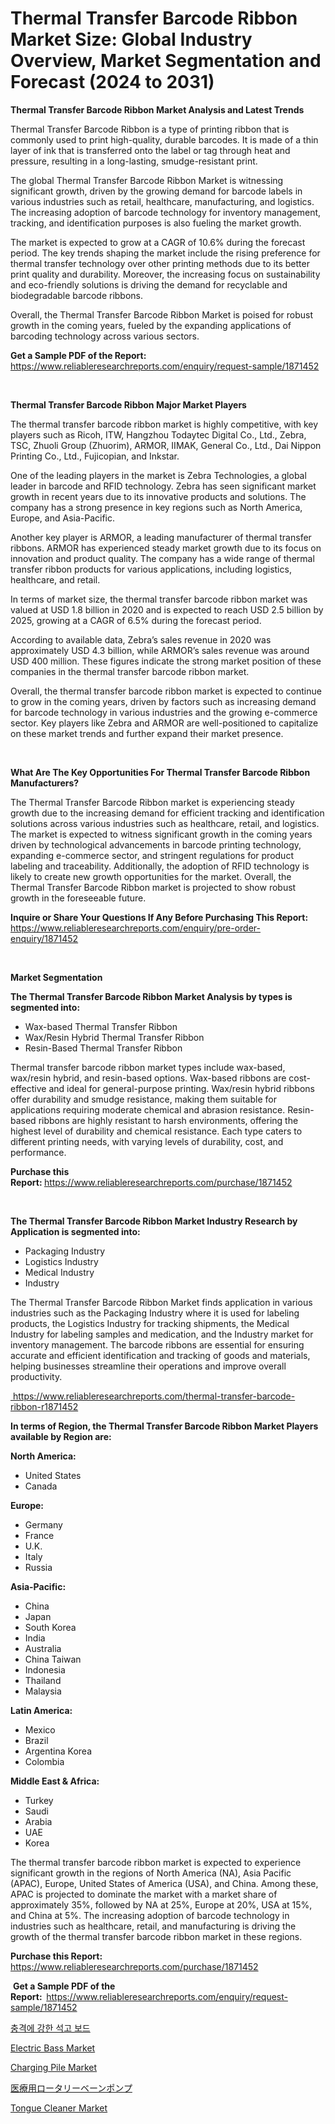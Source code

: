 <p><h1>Thermal Transfer Barcode Ribbon Market Size: Global Industry Overview, Market Segmentation and Forecast (2024 to 2031)</h1></p><p><strong>Thermal Transfer Barcode Ribbon Market Analysis and Latest Trends</strong></p>
<p><p>Thermal Transfer Barcode Ribbon is a type of printing ribbon that is commonly used to print high-quality, durable barcodes. It is made of a thin layer of ink that is transferred onto the label or tag through heat and pressure, resulting in a long-lasting, smudge-resistant print.</p><p>The global Thermal Transfer Barcode Ribbon Market is witnessing significant growth, driven by the growing demand for barcode labels in various industries such as retail, healthcare, manufacturing, and logistics. The increasing adoption of barcode technology for inventory management, tracking, and identification purposes is also fueling the market growth.</p><p>The market is expected to grow at a CAGR of 10.6% during the forecast period. The key trends shaping the market include the rising preference for thermal transfer technology over other printing methods due to its better print quality and durability. Moreover, the increasing focus on sustainability and eco-friendly solutions is driving the demand for recyclable and biodegradable barcode ribbons.</p><p>Overall, the Thermal Transfer Barcode Ribbon Market is poised for robust growth in the coming years, fueled by the expanding applications of barcoding technology across various sectors.</p></p>
<p><strong>Get a Sample PDF of the Report:&nbsp;</strong> <a href="https://www.reliableresearchreports.com/enquiry/request-sample/1871452">https://www.reliableresearchreports.com/enquiry/request-sample/1871452</a></p>
<p>&nbsp;</p>
<p><strong>Thermal Transfer Barcode Ribbon Major Market Players</strong></p>
<p><p>The thermal transfer barcode ribbon market is highly competitive, with key players such as Ricoh, ITW, Hangzhou Todaytec Digital Co., Ltd., Zebra, TSC, Zhuoli Group (Zhuorim), ARMOR, IIMAK, General Co., Ltd., Dai Nippon Printing Co., Ltd., Fujicopian, and Inkstar.</p><p>One of the leading players in the market is Zebra Technologies, a global leader in barcode and RFID technology. Zebra has seen significant market growth in recent years due to its innovative products and solutions. The company has a strong presence in key regions such as North America, Europe, and Asia-Pacific.</p><p>Another key player is ARMOR, a leading manufacturer of thermal transfer ribbons. ARMOR has experienced steady market growth due to its focus on innovation and product quality. The company has a wide range of thermal transfer ribbon products for various applications, including logistics, healthcare, and retail.</p><p>In terms of market size, the thermal transfer barcode ribbon market was valued at USD 1.8 billion in 2020 and is expected to reach USD 2.5 billion by 2025, growing at a CAGR of 6.5% during the forecast period.</p><p>According to available data, Zebra’s sales revenue in 2020 was approximately USD 4.3 billion, while ARMOR’s sales revenue was around USD 400 million. These figures indicate the strong market position of these companies in the thermal transfer barcode ribbon market.</p><p>Overall, the thermal transfer barcode ribbon market is expected to continue to grow in the coming years, driven by factors such as increasing demand for barcode technology in various industries and the growing e-commerce sector. Key players like Zebra and ARMOR are well-positioned to capitalize on these market trends and further expand their market presence.</p></p>
<p>&nbsp;</p>
<p><strong>What Are The Key Opportunities For Thermal Transfer Barcode Ribbon Manufacturers?</strong></p>
<p><p>The Thermal Transfer Barcode Ribbon market is experiencing steady growth due to the increasing demand for efficient tracking and identification solutions across various industries such as healthcare, retail, and logistics. The market is expected to witness significant growth in the coming years driven by technological advancements in barcode printing technology, expanding e-commerce sector, and stringent regulations for product labeling and traceability. Additionally, the adoption of RFID technology is likely to create new growth opportunities for the market. Overall, the Thermal Transfer Barcode Ribbon market is projected to show robust growth in the foreseeable future.</p></p>
<p><strong>Inquire or Share Your Questions If Any Before Purchasing This Report:</strong> <a href="https://www.reliableresearchreports.com/enquiry/pre-order-enquiry/1871452">https://www.reliableresearchreports.com/enquiry/pre-order-enquiry/1871452</a></p>
<p>&nbsp;</p>
<p><strong>Market Segmentation</strong></p>
<p><strong>The Thermal Transfer Barcode Ribbon Market Analysis by types is segmented into:</strong></p>
<p><ul><li>Wax-based Thermal Transfer Ribbon</li><li>Wax/Resin Hybrid Thermal Transfer Ribbon</li><li>Resin-Based Thermal Transfer Ribbon</li></ul></p>
<p><p>Thermal transfer barcode ribbon market types include wax-based, wax/resin hybrid, and resin-based options. Wax-based ribbons are cost-effective and ideal for general-purpose printing. Wax/resin hybrid ribbons offer durability and smudge resistance, making them suitable for applications requiring moderate chemical and abrasion resistance. Resin-based ribbons are highly resistant to harsh environments, offering the highest level of durability and chemical resistance. Each type caters to different printing needs, with varying levels of durability, cost, and performance.</p></p>
<p><strong>Purchase this Report:&nbsp;</strong><a href="https://www.reliableresearchreports.com/purchase/1871452">https://www.reliableresearchreports.com/purchase/1871452</a></p>
<p>&nbsp;</p>
<p><strong>The Thermal Transfer Barcode Ribbon Market Industry Research by Application is segmented into:</strong></p>
<p><ul><li>Packaging Industry</li><li>Logistics Industry</li><li>Medical Industry</li><li>Industry</li></ul></p>
<p><p>The Thermal Transfer Barcode Ribbon Market finds application in various industries such as the Packaging Industry where it is used for labeling products, the Logistics Industry for tracking shipments, the Medical Industry for labeling samples and medication, and the Industry market for inventory management. The barcode ribbons are essential for ensuring accurate and efficient identification and tracking of goods and materials, helping businesses streamline their operations and improve overall productivity.</p></p>
<p><a href="https://www.reliableresearchreports.com/thermal-transfer-barcode-ribbon-r1871452">&nbsp;https://www.reliableresearchreports.com/thermal-transfer-barcode-ribbon-r1871452</a></p>
<p><strong>In terms of Region, the Thermal Transfer Barcode Ribbon Market Players available by Region are:</strong></p>
<p>
    <p> <strong> North America: </strong>
        <ul>
            <li>United States</li>
            <li>Canada</li>
        </ul>
        </p> 
    <p> <strong> Europe: </strong>
        <ul>
            <li>Germany</li>
            <li>France</li>
            <li>U.K.</li>
            <li>Italy</li>
            <li>Russia</li>
        </ul>
        </p> 
    <p> <strong> Asia-Pacific: </strong>
        <ul>
            <li>China</li>
            <li>Japan</li>
            <li>South Korea</li>
            <li>India</li>
            <li>Australia</li>
            <li>China Taiwan</li>
            <li>Indonesia</li>
            <li>Thailand</li>
            <li>Malaysia</li>
        </ul>
        </p> 
    <p> <strong> Latin America: </strong>
        <ul>
            <li>Mexico</li>
            <li>Brazil</li>
            <li>Argentina Korea</li>
            <li>Colombia</li>
        </ul>
        </p> 
    <p> <strong> Middle East & Africa: </strong>
        <ul>
            <li>Turkey</li>
            <li>Saudi</li>
            <li>Arabia</li>
            <li>UAE</li>
            <li>Korea</li>
        </ul>
    </p>
    </p>
<p><p>The thermal transfer barcode ribbon market is expected to experience significant growth in the regions of North America (NA), Asia Pacific (APAC), Europe, United States of America (USA), and China. Among these, APAC is projected to dominate the market with a market share of approximately 35%, followed by NA at 25%, Europe at 20%, USA at 15%, and China at 5%. The increasing adoption of barcode technology in industries such as healthcare, retail, and manufacturing is driving the growth of the thermal transfer barcode ribbon market in these regions.</p></p>
<p><strong>Purchase this Report: </strong><a href="https://www.reliableresearchreports.com/purchase/1871452">https://www.reliableresearchreports.com/purchase/1871452</a></p>
<p>&nbsp;<strong>Get a Sample PDF of the Report:&nbsp;&nbsp;</strong><a href="https://www.reliableresearchreports.com/enquiry/request-sample/1871452">https://www.reliableresearchreports.com/enquiry/request-sample/1871452</a></p>
<p><strong></strong></p>
<p><p><a href="https://github.com/TimmyMann6767/Market-Research-Report-List-2/blob/main/5864314152163.md">충격에 강한 석고 보드</a></p><p><a href="https://github.com/johnbach50/Market-Research-Report-List-3/blob/main/electric-bass-market.md">Electric Bass Market</a></p><p><a href="https://issuu.com/reportprime-2/docs/charging-pile-market-size-2030.pptx">Charging Pile Market</a></p><p><a href="https://github.com/LeoraEber/Market-Research-Report-List-1/blob/main/9706597144434.md">医療用ロータリーベーンポンプ</a></p><p><a href="https://github.com/pjcfca/Market-Research-Report-List-3/blob/main/tongue-cleaner-market.md">Tongue Cleaner Market</a></p></p>